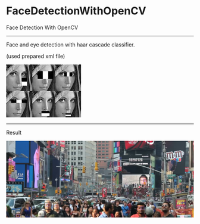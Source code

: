 # FaceDetectionWithOpenCV
Face Detection With OpenCV

****************************************

Face and eye detection with haar cascade classifier.

(used prepared xml file)

![](https://github.com/ozkandgn/FaceDetectionWithOpenCV/blob/master/haar_cascade.png)

****************************************

Result

![](https://github.com/ozkandgn/FaceDetectionWithOpenCV/blob/master/image.png)
